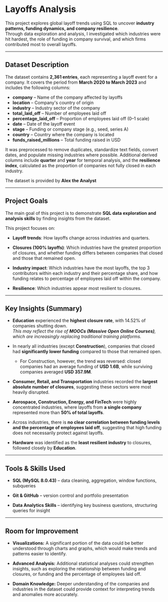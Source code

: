 # Layoffs Analysis 

This project explores global layoff trends using SQL to uncover **industry patterns, funding dynamics, and company resilience**.  
Through data exploration and analysis, I investigated which industries were hit hardest, the role of funding in company survival, and which firms contributed most to overall layoffs.  

---

## Dataset Description

The dataset contains **2,361 entries**, each representing a layoff event for a company. It covers the period from **March 2020 to March 2023** and includes the following columns:

- **company** – Name of the company affected by layoffs  
- **location** – Company's country of origin 
- **industry** – Industry sector of the company  
- **total_laid_off** – Number of employees laid off  
- **percentage_laid_off** – Proportion of employees laid off (0–1 scale)  
- **date** – Date of the layoff event  
- **stage** – Funding or company stage (e.g., seed, series A)  
- **country** – Country where the company is located  
- **funds_raised_millions** – Total funding raised in USD  

It was preprocessed to remove duplicates, standardize text fields, convert dates, and populate missing industries where possible. Additional derived columns include **quarter** and **year** for temporal analysis, and the **resilience index**, calculated as the proportion of companies not fully closed in each industry.  

The dataset is provided by **Alex the Analyst**

---

## Project Goals  

The main goal of this project is to demonstrate **SQL data exploration and analysis skills** by finding insights from the dataset.  

This project focuses on:  
- **Layoff trends**: How layoffs change across industries and quarters.

- **Closures (100% layoffs)**: Which industries have the greatest proportion of closures, and whether funding differs between companies that closed and those that remained open.  

- **Industry impact**: Which industries have the most layoffs, the top 3 contributors within each industry and their percentage share, and how funding relates to percentage of employees laid off within the company.  

- **Resilience**: Which industries appear most resilient to closures.  

---

## Key Insights (Summary)

- **Education** experienced the **highest closure rate**, with 14.52% of companies shutting down.  
  *This may reflect the rise of **MOOCs (Massive Open Online Courses)**, which are increasingly replacing traditional training platforms.*  

- In nearly all industries (except **Construction**), companies that closed had **significantly lower funding** compared to those that remained open.  
  - For Construction, however, the trend was reversed: closed companies had an average funding of **USD 1.6B**, while surviving companies averaged **USD 357.9M**.  

- **Consumer, Retail, and Transportation** industries recorded the **largest absolute number of closures**, suggesting these sectors were most heavily disrupted.  

- **Aerospace, Construction, Energy, and FinTech** were highly concentrated industries, where layoffs from **a single company** represented more than **50% of total layoffs**.  

- Across industries, there is **no clear correlation between funding levels and the percentage of employees laid off**, suggesting that high funding does not necessarily protect against layoffs.  

- **Hardware** was identified as the **least resilient industry** to closures, followed closely by **Education**.  

---

## Tools & Skills Used

- **SQL (MySQL 8.0.43)** – data cleaning, aggregation, window functions, subqueries
  
- **Git & GitHub** – version control and portfolio presentation
  
- **Data Analytics Skills** – identifying key business questions, structuring queries for insight

--- 

## Room for Improvement

- **Visualizations:** A significant portion of the data could be better understood through charts and graphs, which would make trends and patterns easier to identify.  

- **Advanced Analysis:** Additional statistical analyses could strengthen insights, such as exploring the relationship between funding and closures, or funding and the percentage of employees laid off.  

- **Domain Knowledge:** Deeper understanding of the companies and industries in the dataset could provide context for interpreting trends and anomalies more accurately.
